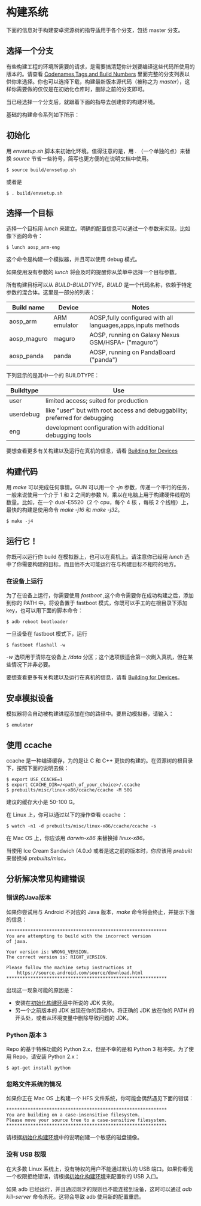# 构建系统

下面的信息对于构建安卓资源树的指导适用于各个分支，包括 master 分支。

## 选择一个分支

有些构建工程的环境所需要的请求，是需要搞清楚你计划要编译这些代码所使用的版本的。请查看 [Codenames,Tags,and Build Numbers](codenames-tags-build-numbers.md) 里面完整的分支列表以供你来选择。你也可以选择下载，构建最新版本源代码（被称之为 *master*），这样你需要做的仅仅是在初始化仓库时，删除之前的分支即可。

当已经选择一个分支后，就跟着下面的指导去创建你的构建环境。

基础的构建命令系列如下所示：

## 初始化

用 *envsetup.sh* 脚本来初始化环境。值得注意的是，用 *.* （一个单独的点）来替换 *source* 节省一些符号，简写也更方便的在说明文档中使用。

```
$ source build/envsetup.sh
```

或者是

```
$ . build/envsetup.sh
```

## 选择一个目标

选择一个目标用 *lunch* 来建立。明确的配置信息可以通过一个参数来实现。比如像下面的命令：

```
$ lunch aosp_arm-eng
```

这个命令是构建一个模拟器，并且可以使用 debug 模式。

如果使用没有参数的 *lunch* 将会及时的提醒你从菜单中选择一个目标参数。

所有构建目标可以从 *BUILD-BUILDTYPE*，*BUILD* 是一个代码名称，依赖于特定参数的混合体。这里是一部分的列表：

| Build name | Device      | Notes
| ---------- |-------------|------
| aosp_arm   | ARM emulator| AOSP,fully configured with all languages,apps,inputs methods
| aosp_maguro| maguro      | AOSP, running on Galaxy Nexus GSM/HSPA+ ("maguro")
| aosp_panda | panda       | AOSP, running on PandaBoard ("panda")

下列显示的是其中一个的 BUILDTYPE：

| Buildtype | Use
| ----------|------
| user      | limited access; suited for production
| userdebug | like "user" but with root access and debuggability; preferred for debugging
| eng       | development configuration with additional debugging tools

要想查看更多有关构建以及运行在真机的信息，请看 [Building for Devices](build-for-devices.md)

## 构建代码

用 *make* 可以完成任何事情。GUN 可以用一个 *-jn* 参数，传递一个平行的任务，一般来说使用一个介于 1 和 2 之间的参数 N，乘以在电脑上用于构建硬件线程的数量。比如，在一个 dual-E5520（2 个 cpu，每个 4 核 ，每核 2 个线程）上，最快的构建是使用命令 *make -j16* 和 *make -j32*。

```
$ make -j4
```

## 运行它！

你既可以运行你 build 在模拟器上，也可以在真机上。请注意你已经用 *lunch* 选中了你需要构建的目标，而且他不大可能运行在与构建目标不相符的地方。

### 在设备上运行

为了在设备上运行，你需要使用 *fastboot* ,这个命令需要你在成功构建之后，添加到你的 PATH 中。将设备置于 fastboot 模式，你既可以手工的在根目录下添加 key，也可以用下面的脚本命令：

```
$ adb reboot bootloader
```

一旦设备在 fastboot 模式下，运行

```
$ fastboot flashall -w
```

*-w* 选项用于清除在设备上 */data* 分区；这个选项很适合第一次刷入真机，但在某些情况下并非必要。

要想查看更多有关构建以及运行在真机的信息，请看 [Building for Devices](build-for-devices.md)。

## 安卓模拟设备

模拟器将会自动被构建进程添加在你的路径中。要启动模拟器，请输入：

```
$ emulator
```

## 使用 ccache

ccache 是一种编译缓存，为的是让 C 和 C++ 更快的构建的。在资源树的根目录下，按照下面的说明去做：

```
$ export USE_CCACHE=1
$ export CCACHE_DIR=/<path_of_your_choice>/.ccache
$ prebuilts/misc/linux-x86/ccache/ccache -M 50G
```

建议的缓存大小是 50-100 G。

在 Linux 上，你可以通过以下的操作查看 ccache ：

```
$ watch -n1 -d prebuilts/misc/linux-x86/ccache/ccache -s
```

在 Mac OS 上，你应该用 *darwin-x86* 来替换掉 *linux-x86。*

当使用 Ice Cream Sandwich (4.0.x) 或者是这之前的版本时，你应该用 *prebuilt* 来替换掉 *prebuilts/misc。*

## 分析解决常见构建错误

### 错误的Java版本

如果你尝试用与 Android 不对应的 Java 版本，*make* 命令将会终止，并提示下面的信息：

```
************************************************************
You are attempting to build with the incorrect version
of java.

Your version is: WRONG_VERSION.
The correct version is: RIGHT_VERSION.

Please follow the machine setup instructions at
    https://source.android.com/source/download.html
************************************************************
```

出现这一现象可能的原因是：

* 安装在[初始化构建环境](init-build-env.md)中所说的 JDK 失败。
* 另一个之前版本的 JDK 出现在你的路径中。将正确的 JDK 放在你的 PATH 的开头处，或者从环境变量中删除导致问题的 JDK。

### Python 版本 3

Repo 的基于特殊功能的 Python 2.x，但是不幸的是和 Python 3 相冲突。为了使用 Repo，请安装 Python 2.x：

```
$ apt-get install python
```

### 忽略文件系统的情况

如果你正在 Mac OS 上构建一个 HFS 文件系统，你可能会偶然遇见下面的错误：

```
************************************************************
You are building on a case-insensitive filesystem.
Please move your source tree to a case-sensitive filesystem.
************************************************************
```

请根据[初始化构建环境](init-build-env.md)中的说明创建一个敏感的磁盘镜像。

### 没有 USB 权限

在大多数 Linux 系统上，没有特权的用户不能通过默认的 USB 端口。如果你看见一个权限拒绝错误，请根据[初始化构建环境](init-build-env.md)来配置你的 USB 入口。

如果 adb 已经运行，并且通过刚才的规则也不能连接到设备，这时可以通过 *adb kill-server* 命令杀死。这将会导致 adb 使用新的配置重启。